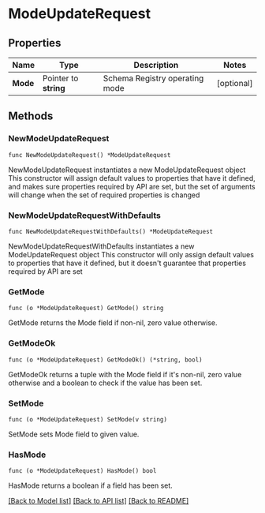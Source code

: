 # ModeUpdateRequest

## Properties

Name | Type | Description | Notes
------------ | ------------- | ------------- | -------------
**Mode** | Pointer to **string** | Schema Registry operating mode | [optional] 

## Methods

### NewModeUpdateRequest

`func NewModeUpdateRequest() *ModeUpdateRequest`

NewModeUpdateRequest instantiates a new ModeUpdateRequest object
This constructor will assign default values to properties that have it defined,
and makes sure properties required by API are set, but the set of arguments
will change when the set of required properties is changed

### NewModeUpdateRequestWithDefaults

`func NewModeUpdateRequestWithDefaults() *ModeUpdateRequest`

NewModeUpdateRequestWithDefaults instantiates a new ModeUpdateRequest object
This constructor will only assign default values to properties that have it defined,
but it doesn't guarantee that properties required by API are set

### GetMode

`func (o *ModeUpdateRequest) GetMode() string`

GetMode returns the Mode field if non-nil, zero value otherwise.

### GetModeOk

`func (o *ModeUpdateRequest) GetModeOk() (*string, bool)`

GetModeOk returns a tuple with the Mode field if it's non-nil, zero value otherwise
and a boolean to check if the value has been set.

### SetMode

`func (o *ModeUpdateRequest) SetMode(v string)`

SetMode sets Mode field to given value.

### HasMode

`func (o *ModeUpdateRequest) HasMode() bool`

HasMode returns a boolean if a field has been set.


[[Back to Model list]](../README.md#documentation-for-models) [[Back to API list]](../README.md#documentation-for-api-endpoints) [[Back to README]](../README.md)



